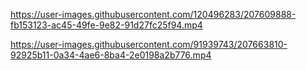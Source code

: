 https://user-images.githubusercontent.com/120496283/207609888-fb153123-ac45-49fe-9e82-91d27fc25f94.mp4

https://user-images.githubusercontent.com/91939743/207663810-92925b11-0a34-4ae6-8ba4-2e0198a2b776.mp4

